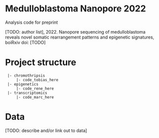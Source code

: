 # Medulloblastoma Nanopore 2022

Analysis code for preprint 

[TODO: author list], 2022. Nanopore sequencing of medulloblastoma reveals novel somatic rearrangement patterns and epigenetic signatures, boiRxiv doi: [TODO] 

# Project structure

     |- chromothripsis
         |- code_tobias_here 
     |- epigenetics
         |- code_rene_here
     |- transcriptomics
         |- code_marc_here
    

# Data

[TODO: describe and/or link out to data]

